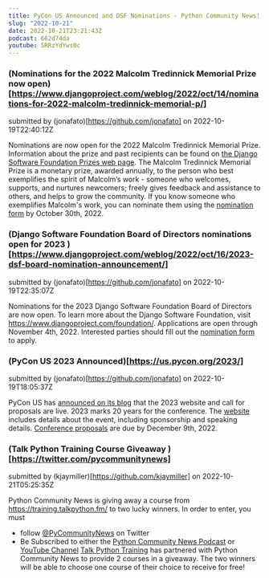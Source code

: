 ```yaml
---
title: PyCon US Announced and DSF Nominations - Python Community News!
slug: "2022-10-21"
date: 2022-10-21T23:21:43Z
podcast: 662d74da
youtube: 5RRzYdYws0c
---
```



### (Nominations for the 2022 Malcolm Tredinnick Memorial Prize now open)[https://www.djangoproject.com/weblog/2022/oct/14/nominations-for-2022-malcolm-tredinnick-memorial-p/]

submitted by (jonafato)[https://github.com/jonafato] on 2022-10-19T22:40:12Z

Nominations are now open for the 2022 Malcolm Tredinnick Memorial Prize. Information about the prize and past recipients can be found on [the Django Software Foundation Prizes web page](https://www.djangoproject.com/foundation/prizes/).
The Malcolm Tredinnick Memorial Prize is a monetary prize, awarded annually, to the person who best exemplifies the spirit of Malcolm’s work - someone who welcomes, supports, and nurtures newcomers; freely gives feedback and assistance to others, and helps to grow the community.
If you know someone who exemplifies Malcolm's work, you can nominate them using the [nomination form](https://docs.google.com/forms/d/1wocQLFGJQFrLOrGfIGjwUeXFc97jQyV7BLoMgkS8uOk/viewform) by October 30th, 2022.


### (Django Software Foundation Board of Directors nominations open for 2023 )[https://www.djangoproject.com/weblog/2022/oct/16/2023-dsf-board-nomination-announcement/]

submitted by (jonafato)[https://github.com/jonafato] on 2022-10-19T22:35:07Z

Nominations for the 2023 Django Software Foundation Board of Directors are now open. To learn more about the Django Software Foundation, visit https://www.djangoproject.com/foundation/. Applications are open through November 4th, 2022. Interested parties should fill out the [nomination form](https://forms.gle/5nn2Qu9Wzyrj9veF8) to apply.


### (PyCon US 2023 Announced)[https://us.pycon.org/2023/]

submitted by (jonafato)[https://github.com/jonafato] on 2022-10-19T18:05:37Z

PyCon US has [announced on its blog](https://pycon.blogspot.com/2022/10/pycon-us-2023-launches.html) that the 2023 website and call for proposals are live. 2023 marks 20 years for the conference. The [website](https://us.pycon.org/2023/) includes details about the event, including sponsorship and speaking details. [Conference proposals](https://us.pycon.org/2023/speaking/guidelines/) are due by December 9th, 2022.


### (Talk Python Training Course Giveaway )[https://twitter.com/pycommunitynews]

submitted by (kjaymiller)[https://github.com/kjaymiller] on 2022-10-21T05:25:35Z

Python Community News is giving away a course from https://training.talkpython.fm/ to two lucky winners.
In order to enter, you must
-  follow [@PyCommunityNews](https://twitter.com/pycommunitynews) on Twitter
- Be Subscribed to either the [Python Community News Podcast](https://pythoncommunitynews.transistor.fm/) or [YouTube Channel](https://www.youtube.com/channel/UCA8N-T_aEhHLzwwn47K-UFw)
[Talk Python Training](https://training.talkpython.fm) has partnered with Python Community News to provide 2 courses in a giveaway.
The two winners will be able to choose one course of their choice to receive for free!

